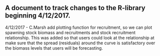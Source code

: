 ## A document to track changes to the R-library beginning 4/12/2017.

4/12/2017 - C.Marsh add plotting function for recruitment, so we can plot spawning stock biomass and recruitments and stock recruitment relationship.
		This was added so that users could look at the relationship at make sure that the spread (residuals) around the curve is satisfactory 
		over the biomass levels that users will be forecasting.